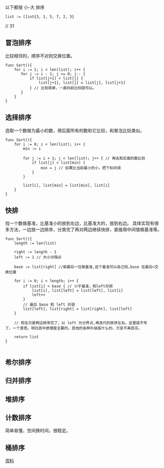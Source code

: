 以下都按 小-大 排序
```golang
list := []int{3, 1, 5, 7, 2, 3}
```
// 31

## 冒泡排序
比较相邻的，顺序不对则交换位置。

```golang
func Sort(){
	for i := 1; i < len(list); i++ {
       for j := i - 1; j >= 0; j-- {
           if list[j+1] < list[j] {
               list[j+1], list[j] = list[j], list[j+1]
           } // 比较简单，一直向前比较就可以。
       }
    }
}
```

## 选择排序
选取一个数做为最小的数，用后面所有的数和它比较，和冒泡比较类似。
```golang
func Sort(){
	for i := 0; i < len(list); i++ {
        min := i

        for j := i + 1; j < len(list); j++ { // 再去和后面的数比较
            if list[j] < list[min] {
                min = j // 如果比当前最小的小，把下标对调
            }
        }

        list[i], list[min] = list[min], list[i]
    }
}
```

## 快排
找一个数做基准，比基准小的放到左边，比基准大的，放到右边。
具体实现有很多方法，一边放一边排序，分类完了再对两边继续快排，直接用中间值做基准等。
```golang
func Sort(){
	length := len(list)

    right := length - 1
    left := 1 // 大小分隔点

    base := list[right] //取最后一位做基准,这个基准可以自己找,base 在最后>交换位置

    for i := 0; i < length; i++ {
        if list[i] < base { // 小于基准，和left对调
            list[i], list[left] = list[left], list[i]
            left++
        }
        // 最后 base 和 left 对调
        list[left], list[right] = list[right], list[left]
    }

    // 现在只是两边排序完了，以 left 为分界点,再迭代的排序左右。这里就不写
了，一个意思。明白其中原理是主要的。其他的各种升级版什么的，万变不离其宗。

    return list
}
	
```

## 希尔排序
## 归并排序
## 堆排序
## 计数排序
简单易懂，空间换时间，很稳定。
## 桶排序

[资料](https://www.cnblogs.com/onepixel/p/7674659.html)
